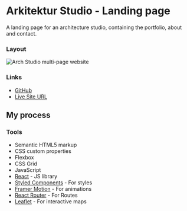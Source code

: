 # Arkitektur Studio - Landing page

A landing page for an architecture studio, containing the portfolio, about and contact.

### Layout

![Arch Studio multi-page website](image)

### Links

- [GitHub](https://github.com/marcoaccardi/ark-studio-landing-page)
- [Live Site URL](https://ark-studio-landing-page.vercel.app)

## My process

### Tools

- Semantic HTML5 markup
- CSS custom properties
- Flexbox
- CSS Grid
- JavaScript
- [React](https://reactjs.org/) - JS library
- [Styled Components](https://styled-components.com/) - For styles
- [Framer Motion](https://www.framer.com/motion/) - For animations
- [React Router](https://reactrouter.com/) - For Routes
- [Leaflet](https://leafletjs.com/) - For interactive maps
